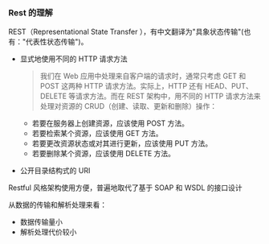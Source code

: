 

### Rest 的理解

REST（Representational State Transfer ），有中文翻译为"具象状态传输"(也有："代表性状态传输")。

- 显式地使用不同的 HTTP 请求方法
   >  我们在 Web 应用中处理来自客户端的请求时，通常只考虑 GET 和 POST 这两种 HTTP 请求方法。实际上，HTTP 还有 HEAD、PUT、DELETE 等请求方法。而在 REST 架构中，用不同的 HTTP 请求方法来处理对资源的 CRUD（创建、读取、更新和删除）操作：
   
   -  若要在服务器上创建资源，应该使用 POST 方法。 
   -  若要检索某个资源，应该使用 GET 方法。 
   -  若要更改资源状态或对其进行更新，应该使用 PUT 方法。 
   -  若要删除某个资源，应该使用 DELETE 方法。

- 公开目录结构式的 URI


Restful 风格架构使用方便，普遍地取代了基于 SOAP 和 WSDL 的接口设计

从数据的传输和解析处理来看：
- 数据传输量小
- 解析处理代价较小















